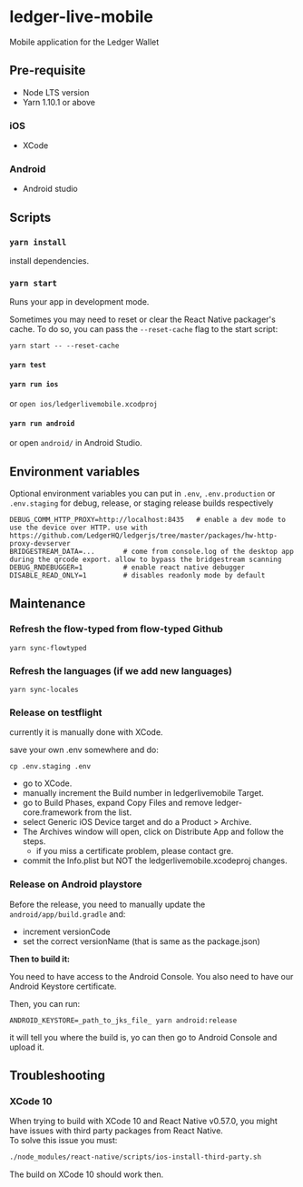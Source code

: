 # ledger-live-mobile

Mobile application for the Ledger Wallet

## Pre-requisite

- Node LTS version
- Yarn 1.10.1 or above

### iOS

- XCode

### Android

- Android studio

## Scripts

### `yarn install`

install dependencies.

### `yarn start`

Runs your app in development mode.

Sometimes you may need to reset or clear the React Native packager's cache. To do so, you can pass the `--reset-cache` flag to the start script:

```
yarn start -- --reset-cache
```

#### `yarn test`

#### `yarn run ios`

or `open ios/ledgerlivemobile.xcodproj`

#### `yarn run android`

or open `android/` in Android Studio.

## Environment variables

Optional environment variables you can put in `.env`, `.env.production` or `.env.staging` for debug, release, or staging release builds respectively

```
DEBUG_COMM_HTTP_PROXY=http://localhost:8435   # enable a dev mode to use the device over HTTP. use with https://github.com/LedgerHQ/ledgerjs/tree/master/packages/hw-http-proxy-devserver
BRIDGESTREAM_DATA=...       # come from console.log of the desktop app during the qrcode export. allow to bypass the bridgestream scanning
DEBUG_RNDEBUGGER=1          # enable react native debugger
DISABLE_READ_ONLY=1         # disables readonly mode by default
```

## Maintenance

### Refresh the flow-typed from flow-typed Github

```
yarn sync-flowtyped
```

### Refresh the languages (if we add new languages)

```
yarn sync-locales
```

### Release on testflight

currently it is manually done with XCode.

save your own .env somewhere and do:

```
cp .env.staging .env
```

- go to XCode.
- manually increment the Build number in ledgerlivemobile Target.
- go to Build Phases, expand Copy Files and remove ledger-core.framework from the list.
- select Generic iOS Device target and do a Product > Archive.
- The Archives window will open, click on Distribute App and follow the steps.
  - if you miss a certificate problem, please contact gre.
- commit the Info.plist but NOT the ledgerlivemobile.xcodeproj changes.

### Release on Android playstore

Before the release, you need to manually update the `android/app/build.gradle` and:

- increment versionCode
- set the correct versionName (that is same as the package.json)

**Then to build it:**

You need to have access to the Android Console.
You also need to have our Android Keystore certificate.

Then, you can run:

```
ANDROID_KEYSTORE=_path_to_jks_file_ yarn android:release
```

it will tell you where the build is, yo can then go to Android Console and upload it.

## Troubleshooting

### XCode 10

When trying to build with XCode 10 and React Native v0.57.0, you might have issues with third party packages from React Native.  
To solve this issue you must:

```sh
./node_modules/react-native/scripts/ios-install-third-party.sh
```

The build on XCode 10 should work then.
